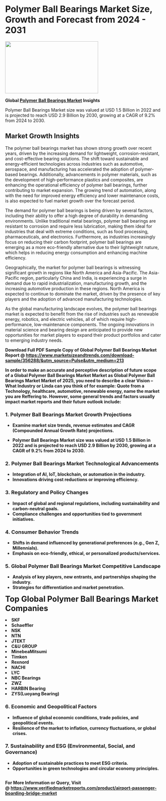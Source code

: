 <H1>Polymer Ball Bearings Market Size, Growth and Forecast from 2024 - 2031</H1><img class="aligncenter size-medium wp-image-584254" src="https://thirdeyenews.in/wp-content/uploads/2024/09/Global-Market-Research-300x168.jpeg" alt="" width="300" height="168" /><p><strong>Global&nbsp;<a href="https://www.marketsizeandtrends.com/download-sample/356288/&amp;utm_source=Pulse&amp;utm_medium=213">Polymer Ball Bearings Market</a> Insights</strong></p><p>Polymer Ball Bearings Market size was valued at USD 1.5 Billion in 2022 and is projected to reach USD 2.9 Billion by 2030, growing at a CAGR of 9.2% from 2024 to 2030.</p><p><h2>Market Growth Insights</h2> <p>The polymer ball bearings market has shown strong growth over recent years, driven by the increasing demand for lightweight, corrosion-resistant, and cost-effective bearing solutions. The shift toward sustainable and energy-efficient technologies across industries such as automotive, aerospace, and manufacturing has accelerated the adoption of polymer-based bearings. Additionally, advancements in polymer materials, such as the development of high-performance plastics and composites, are enhancing the operational efficiency of polymer ball bearings, further contributing to market expansion. The growing trend of automation, along with the need for improved energy efficiency and lower maintenance costs, is also expected to fuel market growth over the forecast period.</p> <p><strong></strong></p> <p>The demand for polymer ball bearings is being driven by several factors, including their ability to offer a high degree of durability in demanding environments. Unlike traditional metal bearings, polymer ball bearings are resistant to corrosion and require less lubrication, making them ideal for industries that deal with extreme conditions, such as food processing, pharmaceuticals, and electronics. Furthermore, as industries increasingly focus on reducing their carbon footprint, polymer ball bearings are emerging as a more eco-friendly alternative due to their lightweight nature, which helps in reducing energy consumption and enhancing machine efficiency.</p> <p>Geographically, the market for polymer ball bearings is witnessing significant growth in regions like North America and Asia-Pacific. The Asia-Pacific region, particularly China and India, is experiencing a surge in demand due to rapid industrialization, manufacturing growth, and the increasing automotive production in these regions. North America is expected to continue to dominate the market, driven by the presence of key players and the adoption of advanced manufacturing technologies.</p> <p>As the global manufacturing landscape evolves, the polymer ball bearings market is expected to benefit from the rise of industries such as renewable energy, robotics, and electric vehicles, all of which require high-performance, low-maintenance components. The ongoing innovations in material science and bearing design are anticipated to provide new opportunities for market players to expand their product portfolios and cater to emerging industry needs.</p> <p><strong></p><p><span class=""><strong>Download Full PDF Sample Copy of Global Polymer Ball Bearings Market Report</strong> @ <a href="https://www.marketsizeandtrends.com/download-sample/356288/&amp;utm_source=Pulse&amp;utm_medium=213" target="_blank">https://www.marketsizeandtrends.com/download-sample/356288/&amp;utm_source=Pulse&amp;utm_medium=213</a></span></p><p>In order to make an accurate and perceptive description of future scope of a Global&nbsp;Polymer Ball Bearings Market Market as Global&nbsp;Polymer Ball Bearings Market Market of 2025, you need to describe a clear Vision &ndash; What Industry or Linda can you think of for example: Quote from a Technology, healthcare, automotive, renewable energy, name the market you are Reffering to. However, some general trends and factors usually impact market reports and their future outlook include:</p><h3>1.&nbsp;<strong>Polymer Ball Bearings Market Growth Projections</strong></h3><ul><li>Examine market size trends, revenue estimates and CAGR (Compounded Annual Growth Rate) projections.</li><li><p>Polymer Ball Bearings Market size was valued at USD 1.5 Billion in 2022 and is projected to reach USD 2.9 Billion by 2030, growing at a CAGR of 9.2% from 2024 to 2030.</p></li></ul><h3>2.&nbsp;<strong>Polymer Ball Bearings Market Technological Advancements</strong></h3><ul><li>Integration of AI, IoT, blockchain, or automation in the industry.</li><li>Innovations driving cost reductions or improving efficiency.</li></ul><h3>3.&nbsp;<strong>Regulatory and Policy Changes</strong></h3><ul><li>Impact of global and regional regulations, including sustainability and carbon-neutral goals.</li><li>Compliance challenges and opportunities tied to government initiatives.</li></ul><h3>4.&nbsp;<strong>Consumer Behavior Trends</strong></h3><ul><li>Shifts in demand influenced by generational preferences (e.g., Gen Z, Millennials).</li><li>Emphasis on eco-friendly, ethical, or personalized products/services.</li></ul><h3>5.&nbsp;<strong>Global Polymer Ball Bearings Market Competitive Landscape</strong></h3><ul><li>Analysis of key players, new entrants, and partnerships shaping the industry.</li><li>Strategies for differentiation and market penetration.</li></ul><p data-pm-slice="1 1 []"><span style="color: inherit; font-family: inherit; font-size: 25px;">Top Global Polymer Ball Bearings Market Companies</span></p><div class="" data-test-id=""><p><li>SKF</li><li> Schaeffler</li><li> NSK</li><li> NTN</li><li> JTEKT</li><li> C&U GROUP</li><li> MinebeaMitsumi</li><li> Timken</li><li> Rexnord</li><li> NACHI</li><li> LYC</li><li> NBC Bearings</li><li> ZWZ</li><li> HARBIN Bearing</li><li> ZYS(Luoyang Bearing)</li></p></div><h3>6.&nbsp;<strong>Economic and Geopolitical Factors</strong></h3><ul><li>Influence of global economic conditions, trade policies, and geopolitical events.</li><li>Resilience of the market to inflation, currency fluctuations, or global crises.</li></ul><h3>7.&nbsp;<strong>Sustainability and ESG (Environmental, Social, and Governance)</strong></h3><ul><li>Adoption of sustainable practices to meet ESG criteria.</li><li>Opportunities in green technologies and circular economy principles.</li></ul><h2><strong style="font-size: 14px;">For More Information or Query, Visit @&nbsp;</strong><a style="background-color: #ffffff; font-size: 14px;" href="https://www.marketsizeandtrends.com/report/polymer-ball-bearings-market/" target="_blank">https://www.verifiedmarketreports.com/product/airport-passenger-boarding-bridge-market</a></h2>
